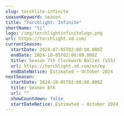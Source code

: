 ```yaml
---
slug: torchlite-infinite
seasonKeyword: season
title: "Torchlight: Infinite"
shortName: "ti"
logo: /img/torchlightinfinitelogo.png
url: https://torchlight.xd.com/
currentSeason:
  startDate: 2024-07-05T02:00:00.000Z
  endDate: 2024-10-05T02:00:00.000Z
  title: Season 7th Clockwork Ballet (SS5)
  url: https://torchlight.xd.com/en/ep
  endDateNotice: Estimated ~ October 2024
nextSeason:
  startDate: 2024-10-05T02:00:00.000Z
  title: Season 8th
  url: ""
  showCountdown: false
  startDateNotice: Estimated ~ October 2024
---
```

